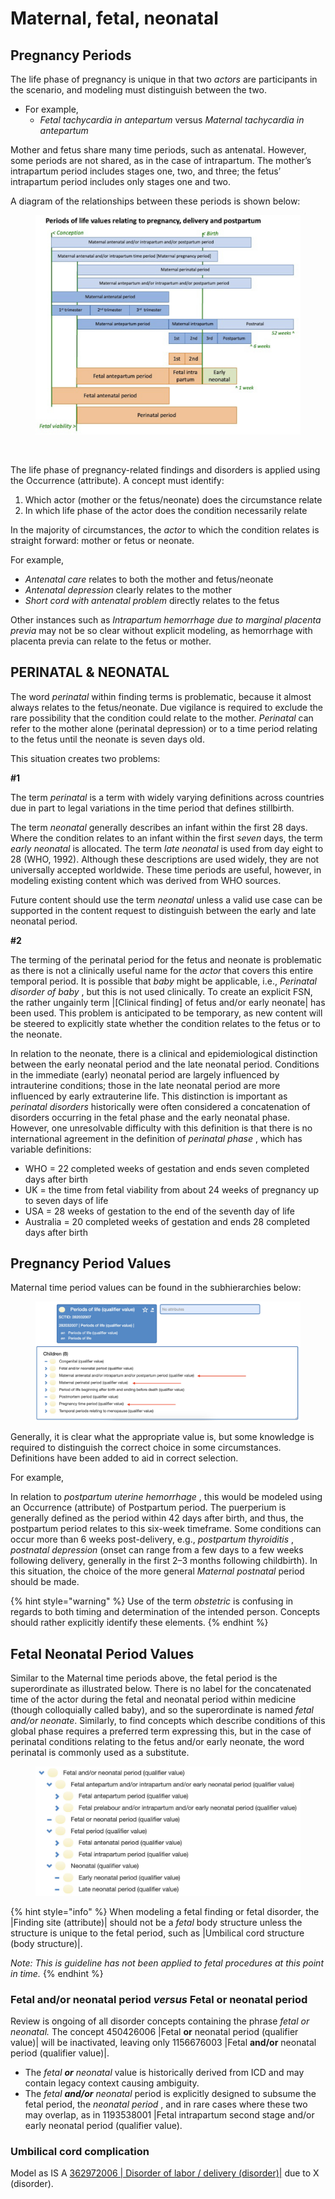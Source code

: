 # Maternal, fetal, neonatal

## Pregnancy Periods

The life phase of pregnancy is unique in that two _actors_ are participants in the scenario, and modeling must distinguish between the two.

* For example,
  * _Fetal tachycardia in antepartum_ versus _Maternal tachycardia in antepartum_

Mother and fetus share many time periods, such as antenatal. However, some periods are not shared, as in the case of intrapartum. The mother’s intrapartum period includes stages one, two, and three; the fetus’ intrapartum period includes only stages one and two.

A diagram of the relationships between these periods is shown below:

<figure><img src="../../../../../../.gitbook/assets/image (37) (1) (1).png" alt=""><figcaption></figcaption></figure>

<figure><img src="../../../../../../authoring/clinical-finding-and-disorder/images/174690545.png" alt=""><figcaption></figcaption></figure>

The life phase of pregnancy-related findings and disorders is applied using the Occurrence (attribute). A concept must identify:

1. Which actor (mother or the fetus/neonate) does the circumstance relate
2. In which life phase of the actor does the condition necessarily relate

In the majority of circumstances, the _actor_ to which the condition relates is straight forward: mother or fetus or neonate.

For example,

* _Antenatal care_ relates to both the mother and fetus/neonate
* _Antenatal depression_ clearly relates to the mother
* _Short cord with antenatal problem_ directly relates to the fetus

Other instances such as _Intrapartum hemorrhage due to marginal placenta previa_ may not be so clear without explicit modeling, as hemorrhage with placenta previa can relate to the fetus or mother.

## PERINATAL & NEONATAL

The word _perinatal_ within finding terms is problematic, because it almost always relates to the fetus/neonate. Due vigilance is required to exclude the rare possibility that the condition could relate to the mother. _Perinatal_ can refer to the mother alone (perinatal depression) or to a time period relating to the fetus until the neonate is seven days old.

This situation creates two problems:

**#1**

The term _perinatal_ is a term with widely varying definitions across countries due in part to legal variations in the time period that defines stillbirth.

The term _neonatal_ generally describes an infant within the first 28 days. Where the condition relates to an infant within the first _seven_ days, the term _early neonatal_ is allocated. The term _late neonatal_ is used from day eight to 28 (WHO, 1992). Although these descriptions are used widely, they are not universally accepted worldwide. These time periods are useful, however, in modeling existing content which was derived from WHO sources.

Future content should use the term _neonatal_ unless a valid use case can be supported in the content request to distinguish between the early and late neonatal period.

**#2**

The terming of the perinatal period for the fetus and neonate is problematic as there is not a clinically useful name for the _actor_ that covers this entire temporal period. It is possible that _baby_ might be applicable, i.e., _Perinatal disorder of baby_ , but this is not used clinically. To create an explicit FSN, the rather ungainly term |\[Clinical finding] of fetus and/or early neonate| has been used. This problem is anticipated to be temporary, as new content will be steered to explicitly state whether the condition relates to the fetus or to the neonate.

In relation to the neonate, there is a clinical and epidemiological distinction between the early neonatal period and the late neonatal period. Conditions in the immediate (early) neonatal period are largely influenced by intrauterine conditions; those in the late neonatal period are more influenced by early extrauterine life. This distinction is important as _perinatal disorders_ historically were often considered a concatenation of disorders occurring in the fetal phase and the early neonatal phase. However, one unresolvable difficulty with this definition is that there is no international agreement in the definition of _perinatal phase_ , which has variable definitions:

* WHO = 22 completed weeks of gestation and ends seven completed days after birth
* UK = the time from fetal viability from about 24 weeks of pregnancy up to seven days of life
* USA = 28 weeks of gestation to the end of the seventh day of life
* Australia = 20 completed weeks of gestation and ends 28 completed days after birth

## Pregnancy Period Values

Maternal time period values can be found in the subhierarchies below:

<figure><img src="../../../../../../.gitbook/assets/image (38) (1) (1).png" alt=""><figcaption></figcaption></figure>

Generally, it is clear what the appropriate value is, but some knowledge is required to distinguish the correct choice in some circumstances. Definitions have been added to aid in correct selection.

For example,

In relation to _postpartum uterine hemorrhage_ , this would be modeled using an Occurrence (attribute) of Postpartum period. The puerperium is generally defined as the period within 42 days after birth, and thus, the postpartum period relates to this six-week timeframe. Some conditions can occur more than 6 weeks post-delivery, e.g., _postpartum thyroiditis_ , _postnatal depression_ (onset can range from a few days to a few weeks following delivery, generally in the first 2–3 months following childbirth). In this situation, the choice of the more general _Maternal postnatal_ period should be made.

{% hint style="warning" %}
Use of the term _obstetric_ is confusing in regards to both timing and determination of the intended person. Concepts should rather explicitly identify these elements.
{% endhint %}

## Fetal Neonatal Period Values

Similar to the Maternal time periods above, the fetal period is the superordinate as illustrated below. There is no label for the concatenated time of the actor during the fetal and neonatal period within medicine (though colloquially called baby), and so the superordinate is named _fetal and/or neonate_. Similarly, to find concepts which describe conditions of this global phase requires a preferred term expressing this, but in the case of perinatal conditions relating to the fetus and/or early neonate, the word perinatal is commonly used as a substitute.

<figure><img src="../../../../../../.gitbook/assets/image (39) (1) (1).png" alt=""><figcaption></figcaption></figure>

{% hint style="info" %}
When modeling a fetal finding or fetal disorder, the |Finding site (attribute)| should not be a _fetal_ body structure unless the structure is unique to the fetal period, such as |Umbilical cord structure (body structure)|.

_Note: This is guideline has not been applied to fetal procedures at this point in time._
{% endhint %}

### Fetal and/or neonatal period _versus_ Fetal or neonatal period

Review is ongoing of all disorder concepts containing the phrase _fetal or neonatal._ The concept 450426006 |Fetal **or** neonatal period (qualifier value)| will be inactivated, leaving only 1156676003 |Fetal **and/or** neonatal period (qualifier value)|.

* The _fetal_ _**or**_ _neonatal_ value is historically derived from ICD and may contain legacy context causing ambiguity.
* The _fetal_ _**and/or**_ _neonatal_ period is explicitly designed to subsume the fetal period, the _neonatal period_ , and in rare cases where these two may overlap, as in 1193538001 |Fetal intrapartum second stage and/or early neonatal period (qualifier value).

### Umbilical cord complication

Model as IS A [362972006 | Disorder of labor / delivery (disorder)|](http://snomed.info/id/362972006) due to X (disorder).
